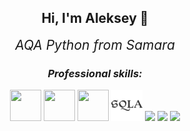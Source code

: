 <div id="header" align="center">
    <h2>Hi, I'm Aleksey 👋</h2>
    <p style="font-size: 1.5em; font-style: italic; margin: 0;">
    AQA Python from Samara
    </p>
    <h3 style="font-style: italic;"><i>Professional skills:</i></h3>
    <img src="https://cdn.jsdelivr.net/gh/devicons/devicon@latest/icons/python/python-original.svg" width="50" height="50" /> 
    <img src="https://cdn.jsdelivr.net/gh/devicons/devicon@latest/icons/pytest/pytest-original-wordmark.svg" width="50" height="50" />
    <img src="https://cdn.jsdelivr.net/gh/devicons/devicon@latest/icons/selenium/selenium-original.svg" width="50" height="50" />
    <img src="https://github.com/devicons/devicon/blob/master/icons/sqlalchemy/sqlalchemy-plain.svg" idth="50" height="50" />
    <img src="https://cdn.jsdelivr.net/gh/devicons/devicon@latest/icons/linux/linux-original.svg"  idth="50" height="50" />
    <img src="https://cdn.jsdelivr.net/gh/devicons/devicon@latest/icons/git/git-original-wordmark.svg" idth="50" height="50" />
    <img src="https://cdn.jsdelivr.net/gh/devicons/devicon@latest/icons/docker/docker-original-wordmark.svg" idth="50" height="50" />
</div>
